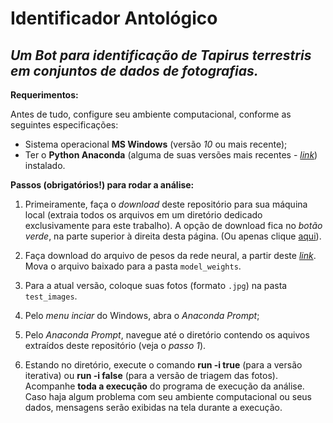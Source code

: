 # Identificador Antológico

## *Um Bot para identificação de Tapirus terrestris em conjuntos de dados de fotografias.*

**Requerimentos:**

Antes de tudo, configure seu ambiente computacional, conforme as seguintes especificações:

- Sistema operacional **MS Windows** (versão *10* ou mais recente);
- Ter o **Python Anaconda** (alguma de suas versões mais recentes - [*link*](https://www.anaconda.com/products/distribution)) instalado.

**Passos (obrigatórios!) para rodar a análise:**

1) Primeiramente, faça o *download* deste repositório para sua máquina local (extraia todos os arquivos em um diretório dedicado exclusivamente para este trabalho). A opção de download fica no *botão verde*, na parte superior à direita desta página. (Ou apenas clique [aqui](https://github.com/AndersonEduardo/tapirus_detection/archive/refs/heads/main.zip)).

2) Faça download do arquivo de pesos da rede neural, a partir deste [*link*](https://drive.google.com/file/d/1sIUXOMhglIfQ8rapCSox-ohVxHZnCEE2/view). Mova o arquivo baixado para a pasta `model_weights`.

3) Para a atual versão, coloque suas fotos (formato `.jpg`) na pasta `test_images`.

4) Pelo *menu inciar* do Windows, abra o *Anaconda Prompt*;

5) Pelo *Anaconda Prompt*, navegue até o diretório contendo os aquivos extraídos deste repositório (veja o *passo 1*).

6) Estando no diretório, execute o comando **run -i true** (para a versão iterativa) ou **run -i false** (para a versão de triagem das fotos). Acompanhe **toda a execução** do programa de execução da análise. Caso haja algum problema com seu ambiente computacional ou seus dados, mensagens serão exibidas na tela durante a execução.
